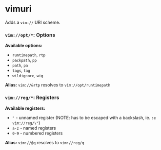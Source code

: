 # vimuri

Adds a `vim://` URI scheme.

### `vim://opt/*`: Options

**Available options:**
- `runtimepath`, `rtp`
- `packpath`, `pp`
- `path`, `pa`
- `tags`, `tag`
- `wildignore`, `wig`

**Alias:** `vim://&rtp` resolves to `vim://opt/runtimepath`

### `vim://reg/*`: Registers

**Available registers:**
- `"` - unnamed register (NOTE: has to be escaped with a backslash, ie. `:e vim://reg/\"`)
- `a-z` - named registers
- `0-9` - numbered registers

**Alias:** `vim://@q` resolves to `vim://reg/q`
